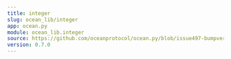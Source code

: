 ```yaml
---
title: integer
slug: ocean_lib/integer
app: ocean.py
module: ocean_lib.integer
source: https://github.com/oceanprotocol/ocean.py/blob/issue497-bumpversion-to-v0.7.0/ocean_lib/integer.py
version: 0.7.0
---
```

